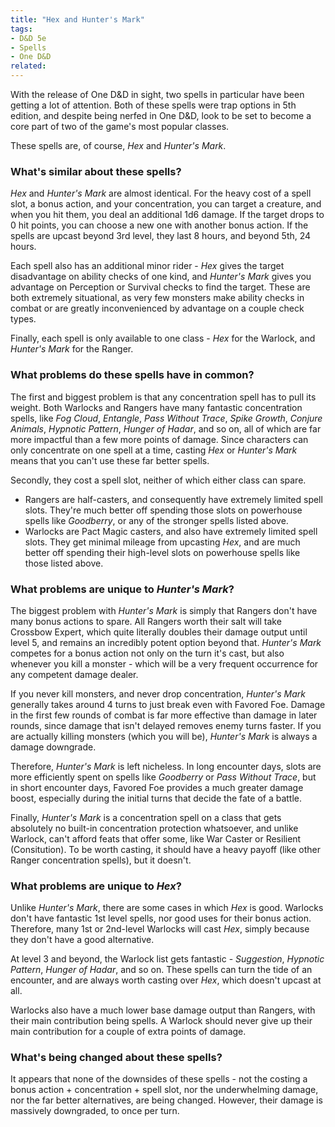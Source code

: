 ```yaml
---
title: "Hex and Hunter's Mark"
tags:
- D&D 5e
- Spells
- One D&D
related:
---
```

<script>
    import HuntersMark from '$lib/data/HuntersMark.svelte';
</script>
With the release of One D&D in sight, two spells in particular have been getting a lot of attention. Both of these spells were trap options in 5th edition, and despite being nerfed in One D&D, look to be set to become a core part of two of the game's most popular classes.

These spells are, of course, *Hex* and *Hunter's Mark*.

### What's similar about these spells?
*Hex* and *Hunter's Mark* are almost identical. For the heavy cost of a spell slot, a bonus action, and your concentration, you can target a creature, and when you hit them, you deal an additional 1d6 damage. If the target drops to 0 hit points, you can choose a new one with another bonus action. If the spells are upcast beyond 3rd level, they last 8 hours, and beyond 5th, 24 hours.

Each spell also has an additional minor rider - *Hex* gives the target disadvantage on ability checks of one kind, and *Hunter's Mark* gives you advantage on Perception or Survival checks to find the target. These are both extremely situational, as very few monsters make ability checks in combat or are greatly inconvenienced by advantage on a couple check types.

Finally, each spell is only available to one class - *Hex* for the Warlock, and *Hunter's Mark* for the Ranger.

### What problems do these spells have in common?
The first and biggest problem is that any concentration spell has to pull its weight. Both Warlocks and Rangers have many fantastic concentration spells, like *Fog Cloud*, *Entangle*, *Pass Without Trace*, *Spike Growth*, *Conjure Animals*, *Hypnotic Pattern*, *Hunger of Hadar*, and so on, all of which are far more impactful than a few more points of damage. Since characters can only concentrate on one spell at a time, casting *Hex* or *Hunter's Mark* means that you can't use these far better spells.

Secondly, they cost a spell slot, neither of which either class can spare.
- Rangers are half-casters, and consequently have extremely limited spell slots. They're much better off spending those slots on powerhouse spells like *Goodberry*, or any of the stronger spells listed above.
- Warlocks are Pact Magic casters, and also have extremely limited spell slots. They get minimal mileage from upcasting *Hex*, and are much better off spending their high-level slots on powerhouse spells like those listed above.

### What problems are unique to *Hunter's Mark*?
The biggest problem with *Hunter's Mark* is simply that Rangers don't have many bonus actions to spare. All Rangers worth their salt will take Crossbow Expert, which quite literally doubles their damage output until level 5, and remains an incredibly potent option beyond that. *Hunter's Mark* competes for a bonus action not only on the turn it's cast, but also whenever you kill a monster - which will be a very frequent occurrence for any competent damage dealer.

If you never kill monsters, and never drop concentration, *Hunter's Mark* generally takes around 4 turns to just break even with Favored Foe. Damage in the first few rounds of combat is far more effective than damage in later rounds, since damage that isn't delayed removes enemy turns faster. If you are actually killing monsters (which you will be), *Hunter's Mark* is always a damage downgrade.

<HuntersMark/>

Therefore, *Hunter's Mark* is left nicheless. In long encounter days, slots are more efficiently spent on spells like *Goodberry* or *Pass Without Trace*, but in short encounter days, Favored Foe provides a much greater damage boost, especially during the initial turns that decide the fate of a battle.

Finally, *Hunter's Mark* is a concentration spell on a class that gets absolutely no built-in concentration protection whatsoever, and unlike Warlock, can't afford feats that offer some, like War Caster or Resilient (Consitution). To be worth casting, it should have a heavy payoff (like other Ranger concentration spells), but it doesn't.

### What problems are unique to *Hex*?
Unlike *Hunter's Mark*, there are some cases in which *Hex* is good. Warlocks don't have fantastic 1st level spells, nor good uses for their bonus action. Therefore, many 1st or 2nd-level Warlocks will cast *Hex*, simply because they don't have a good alternative.

At level 3 and beyond, the Warlock list gets fantastic - *Suggestion*, *Hypnotic Pattern*, *Hunger of Hadar*, and so on. These spells can turn the tide of an encounter, and are always worth casting over *Hex*, which doesn't upcast at all.

Warlocks also have a much lower base damage output than Rangers, with their main contribution being spells. A Warlock should never give up their main contribution for a couple of extra points of damage.

### What's being changed about these spells?
It appears that none of the downsides of these spells - not the costing a bonus action + concentration + spell slot, nor the underwhelming damage, nor the far better alternatives, are being changed. However, their damage is massively downgraded, to once per turn.